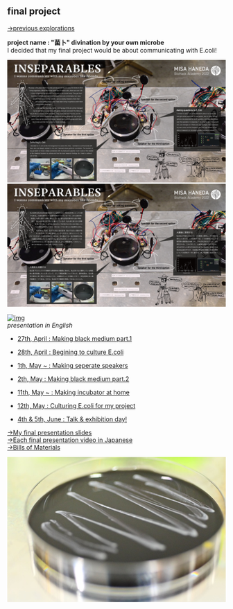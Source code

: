 ## final project
[→previous explorations](previous/index.md)

**project name : "菌卜" divination by your own microbe**<br>
I decided that my final project would be about communicating with E.coli!

<img alt="img" src="images/EN.jpg">
<img alt="img" src="images/JP.jpg">

[<img alt="img" src="https://i.vimeocdn.com/video/1446405149-7efa8725943ca5fbbcacaefd0a827ddccc554cb069c714f504ddf756a41ef87a-d_295x166">](https://vimeo.com/717847806 "Click here to watch!")<br>
*presentation in English*<br>

- [27th, April : Making black medium part.1](0427/index.md)
- [28th, April : Begining to culture E.coli](0428/index.md)
- [1th, May ~ : Making seperate speakers](speaker/index.md)
- [2th, May : Making black medium part.2](0502/index.md)
- [11th, May ~ : Making incubator at home](incubator/index.md)
- [12th, May : Culturing E.coli for my project](0512/index.md)



- [4th & 5th, June : Talk & exhibition day!](0604/index.md)


[→My final presentation slides](https://docs.google.com/presentation/d/126RJC8qZFrV-dR9doajKyNnkbdTmzBI5QYv4yGhiFTE/edit?usp=sharing)<br>
[→Each final presentation video in Japanese](https://vimeo.com/showcase/9584495)<br>
[→Bills of Materials](bom/index.md)<br>

<img alt="img" src="images/IMG_4673.jpeg">
